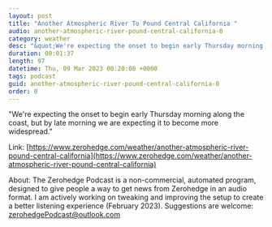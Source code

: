 ```yaml
---
layout: post
title: "Another Atmospheric River To Pound Central California "
audio: another-atmospheric-river-pound-central-california-0
category: weather
desc: "&quot;We're expecting the onset to begin early Thursday morning along the coast, but by late morning we are expecting it to become more widespread.&quot; "
duration: 00:01:37
length: 97
datetime: Thu, 09 Mar 2023 00:20:00 +0000
tags: podcast
guid: another-atmospheric-river-pound-central-california-0
order: 0
---
```

&quot;We're expecting the onset to begin early Thursday morning along the coast, but by late morning we are expecting it to become more widespread.&quot; 

Link: [https://www.zerohedge.com/weather/another-atmospheric-river-pound-central-california](https://www.zerohedge.com/weather/another-atmospheric-river-pound-central-california)

About: The Zerohedge Podcast is a non-commercial, automated program, designed to give people a way to get news from Zerohedge in an audio format.  I am actively working on tweaking and improving the setup to create a better listening experience (February 2023).  Suggestions are welcome: [zerohedgePodcast@outlook.com](mailto:zerohedgePodcast@outlook.com)